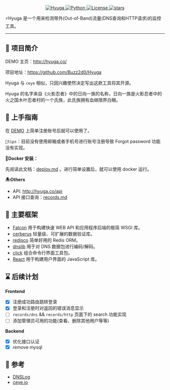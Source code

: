 <p align="center">
    <a href="https://github.com/Buzz2d0/Hyuga">
        <img alt="Hyuga" src="https://img.shields.io/badge/Hyuga-1.0.0-yellow"/>
    </a>
    <a href="https://github.com/Buzz2d0/Hyuga/blob/master/Pipfile">
        <img alt="Python" src="https://img.shields.io/badge/python-3.7-blue"/>
    </a>
    <a href="https://github.com/Buzz2d0/Hyuga/blob/master/LICENSE">
        <img alt="License" src="https://img.shields.io/github/license/Buzz2d0/Hyuga"/>
    </a>
    <a href="https://github.com/Buzz2d0/Hyuga/stargazers">
        <img alt="stars" src="https://img.shields.io/github/stars/Buzz2d0/Hyuga"/>
    </a>
 </p>
⚡️Hyuga 是一个用来检测带外(Out-of-Band)流量(DNS查询和HTTP请求)的监控工具。

---

## 🎉 项目简介

DEMO 主页：http://hyuga.co/

项目地址：https://github.com/Buzz2d0/Hyuga

Hyuga 与 `ceye` 相似，只因兴趣使然决定写出这款工具将其开源。

Hyuga 的名字来自《火影忍者》中的日向一族的名称，日向一族是火影忍者中的火之国木叶忍者村的一个氏族，此氏族拥有血继限界白眼。

## 🚀 上手指南

在 [DEMO](http://hyuga.co/) 上简单注册账号后就可以使用了。

`📌tips`：目前没有使用邮箱或者手机号进行账号注册导致 Forgot password 功能没有实现。

**🐋Docker 安装：**

先阅读此文档：[deploy.md](./docs/deploy.md) 。进行简单设置后，就可以使用 docker 运行。

**🏝Others**

- API: http://hyuga.co/api
- API 接口查询：[records.md](./docs/apis/records.md)

## 👏 主要框架

- [Falcon](https://github.com/falconry/falcon) 用于构建快速 WEB API 和应用程序后端的极简 WSGI 库。
- [cerberus](https://github.com/pyeve/cerberus) 轻量级、可扩展的数据验证库。
- [redisco](https://github.com/chen2aaron/redisco) 简单好用的 Redis ORM。
- [dnslib](https://pypi.org/project/dnslib/) 用于对 DNS 数据包进行编码/解码。
- [click](https://github.com/pallets/click) 组合命令行界面工具包。
- [React](https://github.com/facebook/react) 用于构建用户界面的 JavaScript 库。

## ⌛ 后续计划

**Frontend**

- [x] 注册成功路由跳转登录
- [x] 登录和注册时对返回的错误消息显示
- [ ] `records/dns` && `records/http` 页面下的 search 功能实现
- [ ] 添加管理员可用的功能(查看、删除其他用户等等)

**Backend**

- [x] 优化接口认证
- [x] remove mysql

## 🙏 参考

- [DNSLog](https://github.com/BugScanTeam/DNSLog)
- [ceye.io](http://ceye.io)
